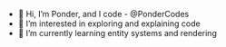- 👋 Hi, I’m Ponder, and I code - @PonderCodes
- 👀 I’m interested in exploring and explaining code
- 🌱 I’m currently learning entity systems and rendering


<!---
PonderCodes/PonderCodes is a ✨ special ✨ repository because its `README.md` (this file) appears on your GitHub profile.
You can click the Preview link to take a look at your changes.
--->
